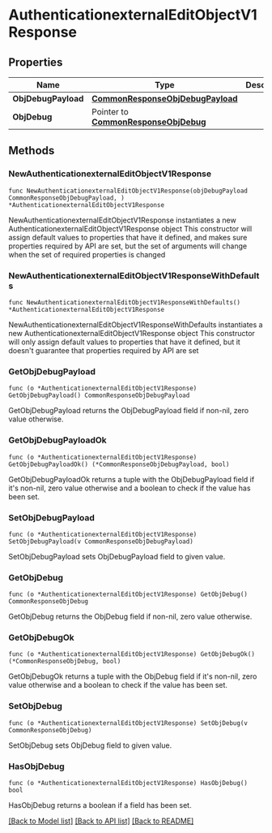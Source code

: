 # AuthenticationexternalEditObjectV1Response

## Properties

Name | Type | Description | Notes
------------ | ------------- | ------------- | -------------
**ObjDebugPayload** | [**CommonResponseObjDebugPayload**](CommonResponseObjDebugPayload.md) |  | 
**ObjDebug** | Pointer to [**CommonResponseObjDebug**](CommonResponseObjDebug.md) |  | [optional] 

## Methods

### NewAuthenticationexternalEditObjectV1Response

`func NewAuthenticationexternalEditObjectV1Response(objDebugPayload CommonResponseObjDebugPayload, ) *AuthenticationexternalEditObjectV1Response`

NewAuthenticationexternalEditObjectV1Response instantiates a new AuthenticationexternalEditObjectV1Response object
This constructor will assign default values to properties that have it defined,
and makes sure properties required by API are set, but the set of arguments
will change when the set of required properties is changed

### NewAuthenticationexternalEditObjectV1ResponseWithDefaults

`func NewAuthenticationexternalEditObjectV1ResponseWithDefaults() *AuthenticationexternalEditObjectV1Response`

NewAuthenticationexternalEditObjectV1ResponseWithDefaults instantiates a new AuthenticationexternalEditObjectV1Response object
This constructor will only assign default values to properties that have it defined,
but it doesn't guarantee that properties required by API are set

### GetObjDebugPayload

`func (o *AuthenticationexternalEditObjectV1Response) GetObjDebugPayload() CommonResponseObjDebugPayload`

GetObjDebugPayload returns the ObjDebugPayload field if non-nil, zero value otherwise.

### GetObjDebugPayloadOk

`func (o *AuthenticationexternalEditObjectV1Response) GetObjDebugPayloadOk() (*CommonResponseObjDebugPayload, bool)`

GetObjDebugPayloadOk returns a tuple with the ObjDebugPayload field if it's non-nil, zero value otherwise
and a boolean to check if the value has been set.

### SetObjDebugPayload

`func (o *AuthenticationexternalEditObjectV1Response) SetObjDebugPayload(v CommonResponseObjDebugPayload)`

SetObjDebugPayload sets ObjDebugPayload field to given value.


### GetObjDebug

`func (o *AuthenticationexternalEditObjectV1Response) GetObjDebug() CommonResponseObjDebug`

GetObjDebug returns the ObjDebug field if non-nil, zero value otherwise.

### GetObjDebugOk

`func (o *AuthenticationexternalEditObjectV1Response) GetObjDebugOk() (*CommonResponseObjDebug, bool)`

GetObjDebugOk returns a tuple with the ObjDebug field if it's non-nil, zero value otherwise
and a boolean to check if the value has been set.

### SetObjDebug

`func (o *AuthenticationexternalEditObjectV1Response) SetObjDebug(v CommonResponseObjDebug)`

SetObjDebug sets ObjDebug field to given value.

### HasObjDebug

`func (o *AuthenticationexternalEditObjectV1Response) HasObjDebug() bool`

HasObjDebug returns a boolean if a field has been set.


[[Back to Model list]](../README.md#documentation-for-models) [[Back to API list]](../README.md#documentation-for-api-endpoints) [[Back to README]](../README.md)


